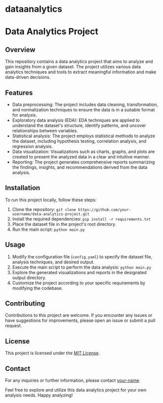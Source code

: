 # dataanalytics

# Data Analytics Project

## Overview
This repository contains a data analytics project that aims to analyze and gain insights from a given dataset. The project utilizes various data analytics techniques and tools to extract meaningful information and make data-driven decisions.

## Features
- Data preprocessing: The project includes data cleaning, transformation, and normalization techniques to ensure the data is in a suitable format for analysis.
- Exploratory data analysis (EDA): EDA techniques are applied to understand the dataset's structure, identify patterns, and uncover relationships between variables.
- Statistical analysis: The project employs statistical methods to analyze the dataset, including hypothesis testing, correlation analysis, and regression analysis.
- Data visualization: Visualizations such as charts, graphs, and plots are created to present the analyzed data in a clear and intuitive manner.
- Reporting: The project generates comprehensive reports summarizing the findings, insights, and recommendations derived from the data analysis.

## Installation
To run this project locally, follow these steps:

1. Clone the repository: `git clone https://github.com/your-username/data-analytics-project.git`
2. Install the required dependencies: `pip install -r requirements.txt`
3. Place the dataset file in the project's root directory.
4. Run the main script: `python main.py`

## Usage
1. Modify the configuration file (`config.yaml`) to specify the dataset file, analysis techniques, and desired output.
2. Execute the main script to perform the data analysis: `python main.py`
3. Explore the generated visualizations and reports in the designated output directory.
4. Customize the project according to your specific requirements by modifying the codebase.

## Contributing
Contributions to this project are welcome. If you encounter any issues or have suggestions for improvements, please open an issue or submit a pull request.

## License
This project is licensed under the [MIT License](LICENSE).

## Contact
For any inquiries or further information, please contact [your-name](mailto:your-email@example.com).

Feel free to explore and utilize this data analytics project for your own analysis needs. Happy analyzing!

